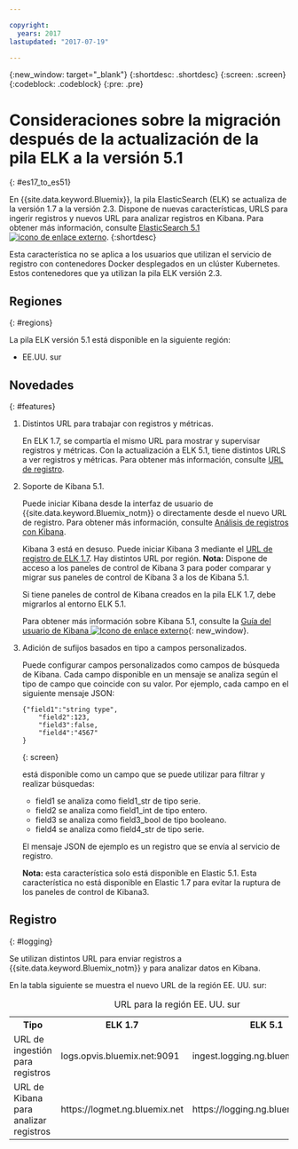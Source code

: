 ```yaml
---

copyright:
  years: 2017
lastupdated: "2017-07-19"

---
```


{:new_window: target="_blank"}
{:shortdesc: .shortdesc}
{:screen: .screen}
{:codeblock: .codeblock}
{:pre: .pre}

# Consideraciones sobre la migración después de la actualización de la pila ELK a la versión 5.1 
{: #es17_to_es51}

En {{site.data.keyword.Bluemix}}, la pila ElasticSearch (ELK) se actualiza de la versión 1.7 a la versión 2.3. Dispone de nuevas características, URLS para ingerir registros y nuevos URL para analizar registros en Kibana. Para obtener más información, consulte [ElasticSearch 5.1 ![icono de enlace externo](../../../icons/launch-glyph.svg "icono de enlace externo")](https://www.elastic.co/guide/en/elasticsearch/reference/5.1/index.html "icono de enlace externo").
{:shortdesc}

Esta característica no se aplica a los usuarios que utilizan el servicio de registro con contenedores Docker desplegados en un clúster Kubernetes. Estos contenedores que ya utilizan la pila ELK versión 2.3.

## Regiones
{: #regions}

La pila ELK versión 5.1 está disponible en la siguiente región:

* EE.UU. sur


## Novedades
{: #features}

1. Distintos URL para trabajar con registros y métricas.

    En ELK 1.7, se compartía el mismo URL para mostrar y supervisar registros y métricas. Con la actualización a ELK 5.1, tiene distintos URLS a ver registros y métricas. Para obtener más información, consulte [URL de registro](#logging).
    
2. Soporte de Kibana 5.1. 

    Puede iniciar Kibana desde la interfaz de usuario de {{site.data.keyword.Bluemix_notm}} o directamente desde el nuevo URL de registro. Para obtener más información, consulte [Análisis de registros con Kibana](/docs/services/CloudLogAnalysis/kibana/analyzing_logs_Kibana.html#analyzing_logs_Kibana).
    
    Kibana 3 está en desuso. Puede iniciar Kibana 3 mediante el [URL de registro de ELK 1.7](#logging). Hay distintos URL por región. **Nota:** Dispone de acceso a los paneles de control de Kibana 3 para poder comparar y migrar sus paneles de control de Kibana 3 a los de Kibana 5.1. 
    
    Si tiene paneles de control de Kibana creados en la pila ELK 1.7, debe migrarlos al entorno ELK 5.1.
    
    Para obtener más información sobre Kibana 5.1, consulte la [Guía del usuario de Kibana ![Icono de enlace externo](../../../icons/launch-glyph.svg "Icono de enlace externo")](https://www.elastic.co/guide/en/kibana/5.1/index.html "Icono de enlace externo"){: new_window}.
    
3. Adición de sufijos basados en tipo a campos personalizados.

    Puede configurar campos personalizados como campos de búsqueda de Kibana. Cada campo disponible en un mensaje se analiza según el tipo de campo que coincide con su valor. Por ejemplo, cada campo en el siguiente mensaje JSON: 

    ```
    {"field1":"string type",
        "field2":123,
        "field3":false,
        "field4":"4567"
    }
    ```
    {: screen}
    
    está disponible como un campo que se puede utilizar para filtrar y realizar búsquedas:

    * field1 se analiza como field1_str de tipo serie.
    * field2 se analiza como field1_int de tipo entero.
    * field3 se analiza como field3_bool de tipo booleano.
    * field4 se analiza como field4_str de tipo serie.
    
    El mensaje JSON de ejemplo es un registro que se envía al servicio de registro. 

    **Nota:** esta característica solo está disponible en Elastic 5.1. Esta característica no está disponible en Elastic 1.7 para evitar la ruptura de los paneles de control de Kibana3.


## Registro 
{: #logging}

Se utilizan distintos URL para enviar registros a {{site.data.keyword.Bluemix_notm}} y para analizar datos en Kibana.

En la tabla siguiente se muestra el nuevo URL de la región EE. UU. sur:

<table>
  <caption>URL para la región EE. UU. sur</caption>
    <tr>
      <th>Tipo</th>
      <th>ELK 1.7 </th>
	  <th>ELK 5.1 </th>
    </tr>
  <tr>
    <td>URL de ingestión para registros</td>
    <td>logs.opvis.bluemix.net:9091</td>
	<td>ingest.logging.ng.bluemix.net:9091</td>
  </tr>
   <tr>
    <td>URL de Kibana para analizar registros</td>
    <td>https://logmet.ng.bluemix.net</td>
	<td>https://logging.ng.bluemix.net</td>
  </tr>
</table>

